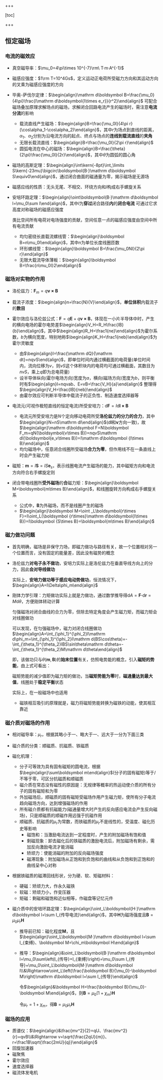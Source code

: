 +++

[toc]

+++

## 恒定磁场

### 电流的磁效应

- 真空磁导率：$\mu_0=4\pi\times 10^{-7}\rm\ T·m·A^{-1}$

- 磁感应强度：$1\rm T=10^4Gs$，定义运动正电荷所受磁力方向和其运动方向的叉乘为磁感应强度的方向

- 毕奥-萨伐尔定律：$\begin{align}\mathrm d\boldsymbol B=\frac{\mu_0}{4\pi}\frac{I\mathrm d\boldsymbol{l\times e_r}}{r^2}\end{align}$
  可配合磁场叠加原理求解场点的磁场，求解闭合回路电流产生的磁场时，需注意**电流分流**的影响
  
  - 载流直线产生磁场：$\begin{align}B=\frac{\mu_0I}{4\pi r}(\cos\alpha_1-\cos\alpha_2)\end{align}$，其中$r$为场点到直线的距离，$\alpha_1、\alpha_2$分别为沿电流方向的起点、终点与场点的**连线到载流直线**的**夹角**
  - 无限长载流直线：$\begin{align}B=\frac{\mu_0I}{2\pi r}\end{align}$
  - 圆弧电流在中心的磁场：$\begin{align}B=\frac{\theta}{2\pi}\frac{\mu_0I}{2r}\end{align}$，其中$\theta$为圆弧的圆心角
  
- 磁场的高斯定理：$\begin{align}\int\kern{-8pt}\int_\limits S\kern{-23mu}\bigcirc\boldsymbol{B·}\mathrm d\boldsymbol S\equiv0\end{align}$，通过闭合曲面的磁通量为零，揭示磁场是无源场

- 磁感应线的性质：无头无尾、不相交、环绕方向和$I$构成右手螺旋关系

- 安培环路定理：$\begin{align}\oint\boldsymbol{B·}\mathrm d\boldsymbol l=\mu_0\sum I\end{align}$，其中$I$为**穿过**闭合路径**内**的**闭合电流**
  可通过它求高度对称磁场的磁感应强度
  
  类比空间所有电荷对电场强度的贡献，空间任意一点的磁感应强度由空间中所有电流贡献
  
  - 均匀密绕长直载流螺线管：$\begin{align}\boldsymbol B=n\mu_0I\end{align}$，其中$n$为单位长度线圈匝数
  - 环形螺线管：$\begin{align}\boldsymbol B=\frac{\mu_0NI}{2\pi r}\end{align}$
  - 无限大载流导体薄板：$\begin{align}\boldsymbol B=\frac{n\mu_0I}2\end{align}$

### 磁场对实物的作用

- 洛伦兹力：$\boldsymbol F_m=q\boldsymbol{v\times B}$
- 载流子浓度：$\begin{align}n=\frac{N}{V}\end{align}$，**单位体积**内载流子的**数目**
- 霍尔效应与洛伦兹公式：$\boldsymbol F=q\boldsymbol E+q\boldsymbol{v\times B}$，体现在一小片半导体中时，产生的横向电场的霍尔电势差$\begin{align}V_H=R_H\frac{IB}{b}\end{align}$，其中$\begin{align}R_H=\frac1{ne}\end{align}$为霍尔系数，$b$为横向宽度，特别地称$\begin{align}K_H=\frac1{neb}\end{align}$为霍尔灵敏度
  - 由$\begin{align}I=\frac{\mathrm dQ}{\mathrm dt}=nqvS\end{align}$，即单位时间内通过横截面的电荷量(单位时间内，流向位移为$v$，则$vS$这个体积块内的电荷均可通过横截面，其数目为$nvS$，乘上$q$即为总电荷量)
  - 设半导体纵向(霍尔电场方向)宽度为$a$，横向(磁场方向)宽度为$b$，则平衡时有$\begin{align}I=nqvab、E=vB=\frac{V_H}{a}\end{align}$
    整理得$\begin{align}V_H=\frac{IB}{neb}\end{align}$
  - 由霍尔效应可判断半导体中载流子的正负性、制造速度选择器等
- 电流元(可视作极短直线的恒定电流)所受安培力：$\mathrm d\boldsymbol F=I\mathrm d\boldsymbol{l\times B}$

  - 电流元所受安培力是$N$个定向移动电荷所受**洛伦兹力的分力的合力**，其中$\begin{align}N=nS\mathrm dl\end{align}$($\mathrm d\boldsymbol l$和$\boldsymbol v$方向一致)，故
    $\begin{align}\mathrm d\boldsymbol F=N\boldsymbol F_m=qN(\boldsymbol{v\times B})=nqvS\mathrm dl(\boldsymbol{e_v\times B})=I\mathrm d\boldsymbol {l\times B}\end{align}$
  - 均匀磁场中，任意闭合线圈所受磁场**合力为零**，但作用线不在一条直线上时会产生磁力矩
- 磁矩：$\boldsymbol m=I\boldsymbol S=IS\boldsymbol e_s$，表示线圈电流产生磁场的能力，其中磁矩方向和电流方向符合右手螺旋定则
- 闭合带电线圈所**受外磁场**的**合**磁力矩：$\begin{align}\boldsymbol M=\boldsymbol{m\times B}\end{align}$，和线圈旋转方向构成右手螺旋关系
  - 公式中，$\boldsymbol B$为外磁场，而不是线圈产生的磁场
  - $\begin{align}\boldsymbol M=\oint _L\boldsymbol{r\times F}=I\oint_L(\boldsymbol {r\times}\mathrm d\boldsymbol{l\times B})=I\boldsymbol {S\times B}=\boldsymbol{m\times B}\end{align}$

### 磁力做功问题

- 首先明确，磁场是非保守力场，即磁力做功与路径有关，故一个位置相对另一个位置而言，没有固定的能量差，因此没有磁势的概念

- 洛伦兹力**对电子永不做功**，安培力实际上是洛伦兹力在垂直导线方向上的分力，因此**会对导线做功**

  实际上，**安培力做功等于感应电动势做功**，恒流情况下，$\begin{align}A=I\Delta\phi_m\end{align}$

- 刚体力学引理：力矩做功实际上就是力做功，通过数学推导得$\mathrm dA=\boldsymbol{F·}\mathrm d\boldsymbol r=M\mathrm d\theta$，方便刚体转动计算

  匀强磁场对闭合曲线的合力为零，但除去特定角度会产生磁力矩，而磁力矩会对线圈做功

  可以发现，在匀强磁场中，磁力对闭合线圈做功$\begin{align}A=\int_{\phi_1}^{\phi_2}I\mathrm d\phi_m=\int_{\phi_1}^{\phi_2}I\mathrm d(BS\cos\theta)=-\int_{\theta_1}^{\theta_2}IBS\sin\theta\mathrm d\theta=-\int_{\theta_1}^{\theta_2}M\mathrm d\theta\end{align}$

  即，该做功只与$\theta(\boldsymbol m,\boldsymbol B)$的**始末位置**有关，仿照电势能的概念，引入**磁矩的势能**，由上式可看出：

  磁矩势能的减少值即为磁力矩的做功，当**磁矩势能为零**时，**磁通量达到最大值**，线圈处于**稳定平衡**状态

  实际上，在一般磁场中也适用

  - 磁铁相互吸引的原理就是，磁力将磁矩势能转换为磁铁的动能，使其相互靠近

### 磁介质对磁场的作用

- 相对磁导率：$\mu_r$，根据其略小于一、略大于一、远大于一分为下面三类

- 磁介质的分类：顺磁质、抗磁质、铁磁质

- 磁化机理：

  - 分子可等效为具有固有磁矩的圆电流，根据$\begin{align}\sum\boldsymbol m\end{align}$(分子的固有磁矩)等于/不等于零，可区分抗磁质和顺磁质
  - 磁介质在常态没有磁性的原因是：无规律等概率的热运动使介质的所有分子的固有磁矩和为零
  - 外加磁场后，顺磁质的固有磁矩受磁场作用产生磁力矩，使所有分子电流趋向磁场方向，达到增强磁场的作用
  - 所有磁介质都有抗磁能力(磁通量增大时产生的反向感应电流会产生反向磁场)，只是顺磁质的顺磁作用远强于抗磁作用
  - 顺磁质、抗磁质的$\mu_r$为常数，而铁磁质的$\mu_r$不是线性的，受温度、磁化历史等影响
    - 磁饱和：当激励电流达到一定程度时，产生的附加磁场有饱和值
    - 剩磁现象：卸去磁化后的铁磁质的激励电流后，附加磁场有剩余，需加反向激励电流才能消磁
    - 矫顽力：使能消磁的附加的反向磁场强度
    - 磁滞现象：附加磁场从正饱和到负饱和的曲线和从负饱和到正饱和的曲线呈中心对称

- 根据铁磁质的磁滞回线形状，分为硬、软、矩磁材料：

  - 硬磁：矫顽力大，作永久磁铁
  - 软磁：矫顽力小，作变压器
  - 矩磁：剩磁和磁饱和近似相等，作磁盘等记忆元件

- 磁介质中的安培环路定理：$\begin{align}\oint_L\boldsymbol{H·}\mathrm d\boldsymbol l=\sum I_{传导电流}\end{align}$，其中$\boldsymbol H$为磁场强度且$\boldsymbol B=\mu_0\mu_r\boldsymbol H$

  - 推导前已知：磁化程度$\boldsymbol M$，且$\begin{align}\oint_L\boldsymbol{M·}\mathrm d\boldsymbol l=\sum I_{束缚}、\boldsymbol M=\chi_m\boldsymbol H\end{align}$

  - 推导：$\begin{align}&\oint_L\boldsymbol{B·}\mathrm d\boldsymbol l=\mu_0\sum\left(I_{传导}+I_{束缚}\right)=\mu_0\sum I_{传导}+\mu_0\oint_L\boldsymbol{M·}\mathrm d\boldsymbol l\\&\Rightarrow\oint_L\left(\frac{\boldsymbol B}{\mu_0}-\boldsymbol M\right)\mathrm d\boldsymbol l=\sum I_{传导}\end{align}$

    令$\begin{align}&\boldsymbol H=\frac{\boldsymbol B}{\mu_0}-\boldsymbol M\end{align}$，则$\boldsymbol B=\mu_0(1+\chi_m)\boldsymbol H$

    令$\mu_r=1+\chi_m$，得$\boldsymbol B=\mu_0\mu_r\boldsymbol H$

### 磁场的应用

- 质谱仪：$\begin{align}&\frac{mv^2}{2}=qU、\frac{mv^2}{r}=qvB\\&\Rightarrow v=\sqrt{\frac{2qU}{m}}、r=\frac1B\sqrt{\frac{2mU}{q}}\end{align}$
- 回旋加速器
- 磁聚焦
- 霍尔效应
- 速度选择器
- 磁流体发电机

